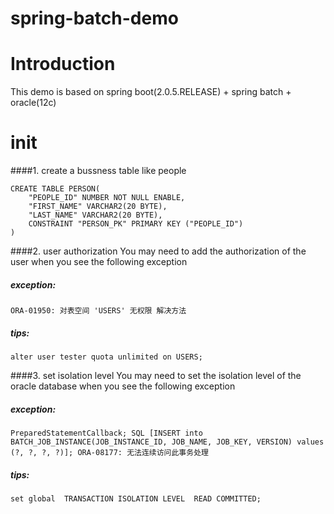 # spring-batch-demo

# Introduction
This demo is based on spring boot(2.0.5.RELEASE) + spring batch + oracle(12c)

# init
####1. create a bussness table like people
```
CREATE TABLE PERSON(	
    "PEOPLE_ID" NUMBER NOT NULL ENABLE, 
    "FIRST_NAME" VARCHAR2(20 BYTE), 
    "LAST_NAME" VARCHAR2(20 BYTE), 
    CONSTRAINT "PERSON_PK" PRIMARY KEY ("PEOPLE_ID")
)
```
####2. user authorization
You may need to add the authorization of the user when you see the following exception
##### exception:
`ORA-01950: 对表空间 'USERS' 无权限 解决方法`
##### tips:
`alter user tester quota unlimited on USERS;`
 
####3. set isolation level
You may need to set the isolation level of the oracle database when you see the following exception
##### exception:
`PreparedStatementCallback; SQL [INSERT into BATCH_JOB_INSTANCE(JOB_INSTANCE_ID, JOB_NAME, JOB_KEY, VERSION) values (?, ?, ?, ?)]; ORA-08177: 无法连续访问此事务处理`
##### tips:
`set global  TRANSACTION ISOLATION LEVEL  READ COMMITTED;`